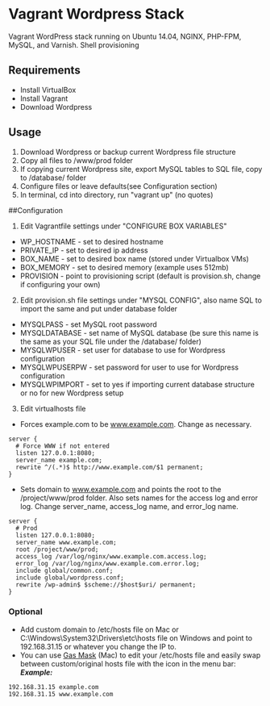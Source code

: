 # Vagrant Wordpress Stack

Vagrant WordPress stack running on Ubuntu 14.04, NGINX, PHP-FPM, MySQL, and Varnish.
Shell provisioning

## Requirements
* Install VirtualBox
* Install Vagrant
* Download Wordpress

## Usage
1. Download Wordpress or backup current Wordpress file structure 
2. Copy all files to /www/prod folder
3. If copying current Wordpress site, export MySQL tables to SQL file, copy to /database/ folder
4. Configure files or leave defaults(see Configuration section)
5. In terminal, cd into directory, run "vagrant up" (no quotes)

##Configuration
1. Edit Vagrantfile settings under "CONFIGURE BOX VARIABLES"
  * WP_HOSTNAME - set to desired hostname
  * PRIVATE_IP - set to desired ip address
  * BOX_NAME - set to desired box name (stored under Virtualbox VMs)
  * BOX_MEMORY - set to desired memory (example uses 512mb)
  * PROVISION - point to provisioning script (default is provision.sh, change if configuring your own)
2. Edit provision.sh file settings under "MYSQL CONFIG", also name SQL to import the same and put under database folder
  * MYSQLPASS - set MySQL root password
  * MYSQLDATABASE - set name of MySQL database (be sure this name is the same as your SQL file under the /database/ folder)
  * MYSQLWPUSER - set user for database to use for Wordpress configuration
  * MYSQLWPUSERPW - set password for user to use for Wordpress configuration
  * MYSQLWPIMPORT - set to yes if importing current database structure or no for new Wordpress setup
3. Edit virtualhosts file
  * Forces example.com to be www.example.com. Change as necessary.
  ```
server {
    # Force WWW if not entered
    listen 127.0.0.1:8080;
    server_name example.com;
    rewrite ^/(.*)$ http://www.example.com/$1 permanent;
}
  ```
  * Sets domain to www.example.com and points the root to the /project/www/prod folder. Also sets names for the access log and error log. Change server_name, access_log name, and error_log name.
  ```
server {
    # Prod
    listen 127.0.0.1:8080;
    server_name www.example.com;
    root /project/www/prod;
    access_log /var/log/nginx/www.example.com.access.log;
    error_log /var/log/nginx/www.example.com.error.log;
    include global/common.conf;
    include global/wordpress.conf;
    rewrite /wp-admin$ $scheme://$host$uri/ permanent;
}
  ```

### Optional
* Add custom domain to /etc/hosts file on Mac or C:\Windows\System32\Drivers\etc\hosts file on Windows and point to 192.168.31.15 or whatever you change the IP to.
* You can use [Gas Mask](http://www.clockwise.ee/gasmask/) (Mac) to edit your /etc/hosts file and easily swap between custom/original hosts file with the icon in the menu bar:
***Example:***
```
192.168.31.15 example.com
192.168.31.15 www.example.com
```
